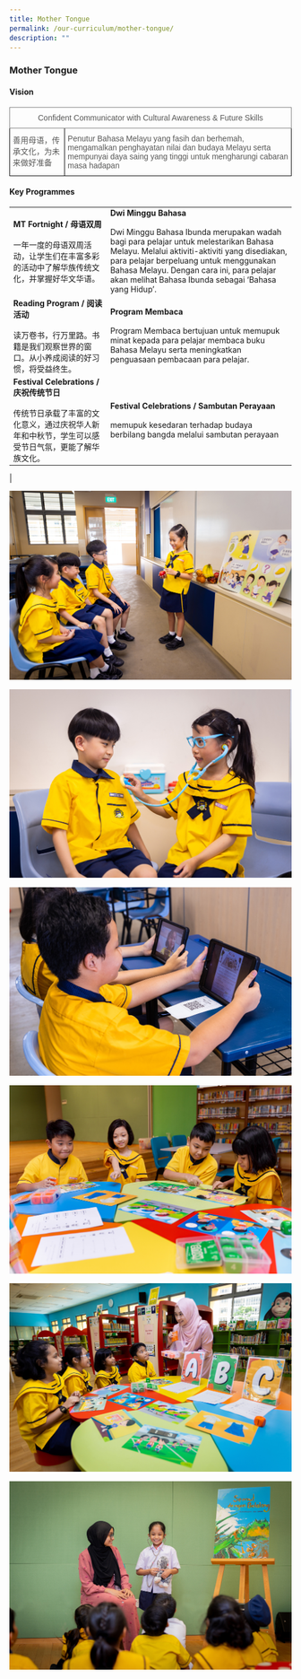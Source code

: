 ```yaml
---
title: Mother Tongue
permalink: /our-curriculum/mother-tongue/
description: ""
---
```

### Mother Tongue

#### Vision
<style type="text/css">
.tg  {border-collapse:collapse;border-spacing:0;}
.tg td{border-color:black;border-style:solid;border-width:1px;font-family:Arial, sans-serif;font-size:14px;
  overflow:hidden;padding:10px 5px;word-break:normal;}
.tg th{border-color:black;border-style:solid;border-width:1px;font-family:Arial, sans-serif;font-size:14px;
  font-weight:normal;overflow:hidden;padding:10px 5px;word-break:normal;}
.tg .tg-bn0e{color:#575756;text-align:left;vertical-align:top}
.tg .tg-1ltz{border-color:inherit;color:#575756;text-align:center;vertical-align:top}
</style>
<table class="tg">
<thead>
  <tr>
    <th class="tg-1ltz" colspan="2">Confident Communicator with Cultural Awareness &amp; Future Skills</th>
  </tr>
</thead>
<tbody>
  <tr>
    <td class="tg-bn0e">善用母语，传承文化，为未来做好准备</td>
    <td class="tg-bn0e">Penutur Bahasa Melayu yang fasih dan berhemah, mengamalkan penghayatan nilai dan budaya Melayu serta mempunyai daya saing yang tinggi untuk mengharungi cabaran masa hadapan</td>
  </tr>
</tbody>
</table>

#### Key Programmes

|  |  |
|---|---|
| **MT Fortnight / 母语双周** <br> <br>一年一度的母语双周活动，让学生们在丰富多彩的活动中了解华族传统文化，并掌握好华文华语。 | **Dwi Minggu Bahasa** <br> <br> Dwi Minggu Bahasa Ibunda merupakan wadah bagi para pelajar untuk melestarikan Bahasa Melayu. Melalui aktiviti-aktiviti yang disediakan, para pelajar berpeluang untuk menggunakan Bahasa Melayu. Dengan cara ini, para pelajar akan melihat Bahasa Ibunda sebagai ‘Bahasa yang Hidup’. |
| **Reading Program / 阅读活动** <br> <br> 读万卷书，行万里路。书籍是我们观察世界的窗口。从小养成阅读的好习惯，将受益终生。 | **Program Membaca** <br> <br> Program Membaca bertujuan untuk memupuk minat kepada para pelajar membaca buku Bahasa Melayu serta meningkatkan penguasaan pembacaan para pelajar. |
| **Festival Celebrations / 庆祝传统节日** <br> <br> 传统节日承载了丰富的文化意义，通过庆祝华人新年和中秋节，学生可以感受节日气氛，更能了解华族文化。 | **Festival Celebrations / Sambutan Perayaan**<br> <br>memupuk kesedaran terhadap budaya berbilang bangda melalui sambutan perayaan |
|

![](/images/CL/cl1.jpg)

![](/images/CL/cl2.jpg)

![](/images/CL/cl4.jpg)

![](/images/ML/ml1.jpg)

![](/images/ML/ml2.jpg)

![](/images/ML/ml3.jpg)